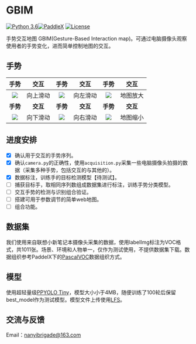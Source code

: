 # GBIM

[![Python 3.6](https://img.shields.io/badge/Python-3.6+-blue.svg)](https://www.python.org/downloads/release/python-360/)[![PaddleX](https://img.shields.io/badge/PaddleX-2.0.0rc4-blue.svg)](LICENSE) [![License](https://img.shields.io/badge/License-Apache%202-blue.svg)](LICENSE)

手势交互地图 GBIM(Gesture-Based Interaction map)。可通过电脑摄像头观察使用者的手势变化，进而简单控制地图的交互。

## 手势

|                          手势                          |   交互   |                          手势                          |   交互   |                          手势                          |   交互   |
| :----------------------------------------------------: | :------: | :----------------------------------------------------: | :------: | :----------------------------------------------------: | :------: |
| ![](https://i.loli.net/2021/08/17/7oQ1LxGh4jF3tpY.jpg) | 向上滑动 | ![](https://i.loli.net/2021/08/17/VoHT1j65CblqvJO.jpg) | 向左滑动 | ![](https://i.loli.net/2021/08/17/RkrTGL59WYA4yXz.jpg) | 地图放大 |
|                        **手势**                        | **交互** |                        **手势**                        | **交互** |                        **手势**                        | **交互** |
| ![](https://i.loli.net/2021/08/17/AImBc5J1MihfTeY.jpg) | 向下滑动 | ![](https://i.loli.net/2021/08/17/pzRXCByJI7cLQx4.jpg) | 向右滑动 | ![](https://i.loli.net/2021/08/17/gLzVIXidaK62Dy7.jpg) | 地图缩小 |

## 进度安排

- [x] 确认用于交互的手势序列。
- [x] 确认`camera.py`的正确性，使用`acquisition.py`采集一些电脑摄像头拍摄的数据（采集多种手势，包括交互的与其他的）。
- [x] 数据标注，训练手的目标检测模型【待测试】。
- [ ] 捕获目标手，取相同序列数组成数据集进行标注，训练手势分类模型。
- [ ] 交互手势的检测与识别组合验证。
- [ ] 搭建可用于参数调节的简单web地图。
- [ ] 组合功能。

## 数据集

我们使用来自联想小新笔记本摄像头采集的数据，使用labelImg标注为VOC格式，共1011张。场景、环境和人物单一，仅作为测试使用，不提供数据集下载。数据组织参考PaddelX下的[PascalVOC](https://github.com/PaddlePaddle/PaddleX/blob/develop/docs/data/format/detection.md)数据组织方式。

## 模型

使用超轻量级[PPYOLO Tiny](https://github.com/PaddlePaddle/PaddleDetection/blob/release/2.2/configs/ppyolo/README_cn.md)，模型大小小于4MB，随便训练了100轮后保留best_model作为测试模型。模型文件上传使用[LFS](https://git-lfs.github.com/)。

## 交流与反馈

Email：nanyibrigade@163.com
